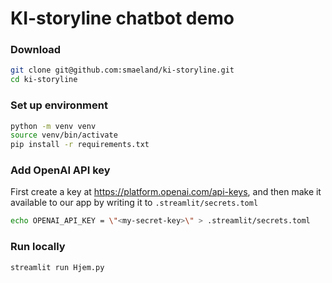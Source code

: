 # KI-storyline chatbot demo

### Download
```bash
git clone git@github.com:smaeland/ki-storyline.git
cd ki-storyline
```

### Set up environment
```bash
python -m venv venv
source venv/bin/activate
pip install -r requirements.txt
```

### Add OpenAI API key

First create a key at https://platform.openai.com/api-keys, and then make it
available to our app by writing it to `.streamlit/secrets.toml`

```bash
echo OPENAI_API_KEY = \"<my-secret-key>\" > .streamlit/secrets.toml
```

### Run locally
```bash
streamlit run Hjem.py
```

